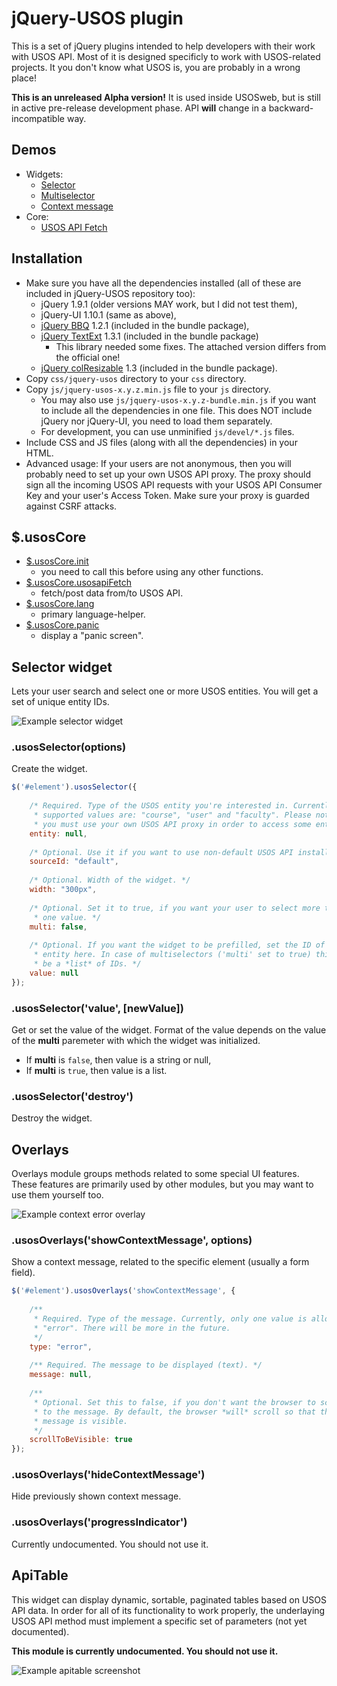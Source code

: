 jQuery-USOS plugin
==================

This is a set of jQuery plugins intended to help developers with their work
with USOS API. Most of it is designed specificly to work with USOS-related
projects. It you don't know what USOS is, you are probably in a wrong place!

**This is an unreleased Alpha version!** It is used inside USOSweb, but is
still in active pre-release development phase. API **will** change in
a backward-incompatible way.


Demos
-----

  * Widgets:
    * [Selector](http://jsfiddle.net/gh/get/jquery/1.9.1/dependencies/migrate,ui/MUCI/jquery-usos/tree/master/jsfiddle-demos/selector)
    * [Multiselector](http://jsfiddle.net/gh/get/jquery/1.9.1/dependencies/migrate,ui/MUCI/jquery-usos/tree/master/jsfiddle-demos/selector.multi)
    * [Context message](http://jsfiddle.net/gh/get/jquery/1.9.1/dependencies/migrate,ui/MUCI/jquery-usos/tree/master/jsfiddle-demos/contextMessage)
  * Core:
    * [USOS API Fetch](http://jsfiddle.net/gh/get/jquery/1.9.1/dependencies/migrate,ui/MUCI/jquery-usos/tree/master/jsfiddle-demos/core.usosapiFetch)


Installation
------------

  * Make sure you have all the dependencies installed (all of these are
    included in jQuery-USOS repository too):
    * jQuery 1.9.1 (older versions MAY work, but I did not test them),
    * jQuery-UI 1.10.1 (same as above),
    * [jQuery BBQ](http://benalman.com/code/projects/jquery-bbq/docs/files/jquery-ba-bbq-js.html) 1.2.1 (included in the bundle package),
    * [jQuery TextExt](http://textextjs.com/) 1.3.1 (included in the bundle package)
      * This library needed some fixes. The attached version differs from the official one!
    * [jQuery colResizable](http://quocity.com/colresizable/) 1.3 (included in the bundle package).
  * Copy `css/jquery-usos` directory to your `css` directory.
  * Copy `js/jquery-usos-x.y.z.min.js` file to your `js` directory.
    * You may also use `js/jquery-usos-x.y.z-bundle.min.js` if you want to
      include all the dependencies in one file. This does NOT include jQuery nor jQuery-UI,
      you need to load them separately.
    * For development, you can use unminified `js/devel/*.js` files.
  * Include CSS and JS files (along with all the dependencies) in your HTML.
  * Advanced usage:
    If your users are not anonymous, then you will probably need to set up your
    own USOS API proxy. The proxy should sign all the incoming USOS API requests
    with your USOS API Consumer Key and your user's Access Token. Make sure
    your proxy is guarded against CSRF attacks.


$.usosCore
----------

  * [$.usosCore.init](https://github.com/MUCI/jquery-usos/blob/master/doc/core.init.md)
    - you need to call this before using any other functions.
  * [$.usosCore.usosapiFetch](https://github.com/MUCI/jquery-usos/blob/master/doc/core.usosapiFetch.md)
    - fetch/post data from/to USOS API.
  * [$.usosCore.lang](https://github.com/MUCI/jquery-usos/blob/master/doc/core.lang.md)
    - primary language-helper.
  * [$.usosCore.panic](https://github.com/MUCI/jquery-usos/blob/master/doc/core.panic.md)
    - display a "panic screen".


Selector widget
---------------

Lets your user search and select one or more USOS entities. You will get a set
of unique entity IDs.

![Example selector widget](http://i.imgur.com/k3wlwEA.png)


### .usosSelector(options)

Create the widget.

```javascript
$('#element').usosSelector({
	
	/* Required. Type of the USOS entity you're interested in. Currently
	 * supported values are: "course", "user" and "faculty". Please note, that
	 * you must use your own USOS API proxy in order to access some entities. */
	entity: null,
	
	/* Optional. Use it if you want to use non-default USOS API installation. */
	sourceId: "default",
	
	/* Optional. Width of the widget. */
	width: "300px",
	
	/* Optional. Set it to true, if you want your user to select more than
	 * one value. */
	multi: false,
	
	/* Optional. If you want the widget to be prefilled, set the ID of an
	 * entity here. In case of multiselectors ('multi' set to true) this should
	 * be a *list* of IDs. */
	value: null
});
```

### .usosSelector('value', [newValue])

Get or set the value of the widget. Format of the value depends on the value of
the **multi** paremeter with which the widget was initialized.

  * If **multi** is `false`, then value is a string or null,
  * If **multi** is `true`, then value is a list.

### .usosSelector('destroy')

Destroy the widget.


Overlays
--------

Overlays module groups methods related to some special UI features. These
features are primarily used by other modules, but you may want to use them
yourself too.

![Example context error overlay](http://i.imgur.com/zaxoyx7.png)

### .usosOverlays('showContextMessage', options)

Show a context message, related to the specific element (usually a form field).

```javascript
$('#element').usosOverlays('showContextMessage', {
	
	/**
	 * Required. Type of the message. Currently, only one value is allowed:
	 * "error". There will be more in the future.
	 */
	type: "error",
	
	/** Required. The message to be displayed (text). */
	message: null,
	
	/**
	 * Optional. Set this to false, if you don't want the browser to scroll
	 * to the message. By default, the browser *will* scroll so that the
	 * message is visible.
	 */
	scrollToBeVisible: true
});
```

### .usosOverlays('hideContextMessage')

Hide previously shown context message.

### .usosOverlays('progressIndicator')

Currently undocumented. You should not use it. <!-- WRTODO -->


ApiTable
--------

This widget can display dynamic, sortable, paginated tables based on USOS API
data. In order for all of its functionality to work properly, the underlaying
USOS API method must implement a specific set of parameters (not yet
documented).

**This module is currently undocumented. You should not use it.**

![Example apitable screenshot](http://i.imgur.com/hngxh9J.png)
